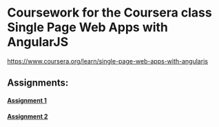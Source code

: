 # Coursework for the Coursera class Single Page Web Apps with AngularJS
https://www.coursera.org/learn/single-page-web-apps-with-angularjs

## Assignments:
#### [Assignment 1](https://motoma.github.io/coursera-ng-spa/assignment-1/)
#### [Assignment 2](https://motoma.github.io/coursera-ng-spa/assignment-2/)
